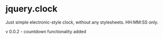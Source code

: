 jquery.clock
============

Just simple electronic-style clock, without any stylesheets. HH:MM:SS only.

v 0.0.2 - countdown functionality added
